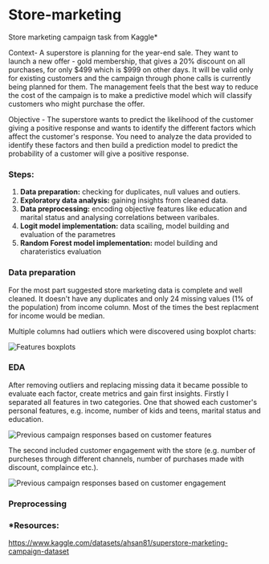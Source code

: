 # Store-marketing
Store marketing campaign task from Kaggle*

Context- A superstore is planning for the year-end sale. They want to launch a new offer - gold membership, that gives a 20% discount on all purchases, for only $499 which is $999 on other days. It will be valid only for existing customers and the campaign through phone calls is currently being planned for them. The management feels that the best way to reduce the cost of the campaign is to make a predictive model which will classify customers who might purchase the offer.

Objective - The superstore wants to predict the likelihood of the customer giving a positive response and wants to identify the different factors which affect the customer's response. You need to analyze the data provided to identify these factors and then build a prediction model to predict the probability of a customer will give a positive response.

### Steps:
1. **Data preparation:** checking for duplicates, null values and outiers.
2. **Exploratory data analysis:** gaining insights from cleaned data.
3. **Data preprocessing:** encoding objective features like education and marital status and analysing correlations between varibales.
4. **Logit model implementation:**  data scailing, model building and evaluation of the parametres
5. **Random Forest model implementation:** model building and charateristics evaluation

### Data preparation
For the most part suggested store marketing data is complete and well cleaned. It doesn't have any duplicates and only 24 missing values (1% of the population) from income column. Most of the times the best replacment for income would be median. 

Multiple columns had outliers which were discovered using boxplot charts:

![Features boxplots](https://github.com/user-attachments/assets/2b40f0de-3678-4ae9-b1a0-835ce6e91734)

### EDA
After removing outliers and replacing missing data it became possible to evaluate each factor, create metrics and gain first insights.
Firstly I separated all features in two categories. One that showed each customer's personal features, e.g. income, number of kids and teens, marital status and education. 

![Previous campaign responses based on customer features](https://github.com/user-attachments/assets/7f04aa8d-aeaa-4b90-aed3-437b973008e0)

The second included customer engagement with the store (e.g. number of purcheses through different channels, number of purchases made with discount, complaince etc.).

![Previous campaign responses based on customer engagement](https://github.com/user-attachments/assets/75f35dbe-5bda-4db3-8454-313311a0c3ea)

### Preprocessing



### *Resources:
https://www.kaggle.com/datasets/ahsan81/superstore-marketing-campaign-dataset
